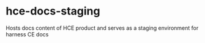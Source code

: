 # hce-docs-staging

Hosts docs content of HCE product and serves as a staging environment for harness CE docs 
